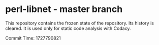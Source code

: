 # perl-libnet - master branch

This repository contains the frozen state of the repository.
Its history is cleared. It is used only for static code
analysis with Codacy.

Commit Time: 1727790821